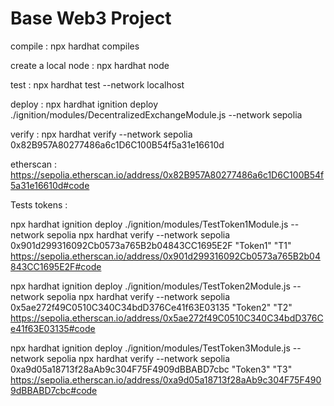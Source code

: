 # **Base Web3 Project**

compile : npx hardhat compiles

create a local node : npx hardhat node

test : npx hardhat test --network localhost

deploy : 
npx hardhat ignition deploy ./ignition/modules/DecentralizedExchangeModule.js --network sepolia

verify : 
npx hardhat verify --network sepolia 0x82B957A80277486a6c1D6C100B54f5a31e16610d

etherscan : https://sepolia.etherscan.io/address/0x82B957A80277486a6c1D6C100B54f5a31e16610d#code

Tests tokens : 

npx hardhat ignition deploy ./ignition/modules/TestToken1Module.js --network sepolia
npx hardhat verify --network sepolia 0x901d299316092Cb0573a765B2b04843CC1695E2F "Token1" "T1"
https://sepolia.etherscan.io/address/0x901d299316092Cb0573a765B2b04843CC1695E2F#code

npx hardhat ignition deploy ./ignition/modules/TestToken2Module.js --network sepolia
npx hardhat verify --network sepolia 0x5ae272f49C0510C340C34bdD376Ce41f63E03135 "Token2" "T2"
https://sepolia.etherscan.io/address/0x5ae272f49C0510C340C34bdD376Ce41f63E03135#code

npx hardhat ignition deploy ./ignition/modules/TestToken3Module.js --network sepolia
npx hardhat verify --network sepolia 0xa9d05a18713f28aAb9c304F75F4909dBBABD7cbc "Token3" "T3"
https://sepolia.etherscan.io/address/0xa9d05a18713f28aAb9c304F75F4909dBBABD7cbc#code
